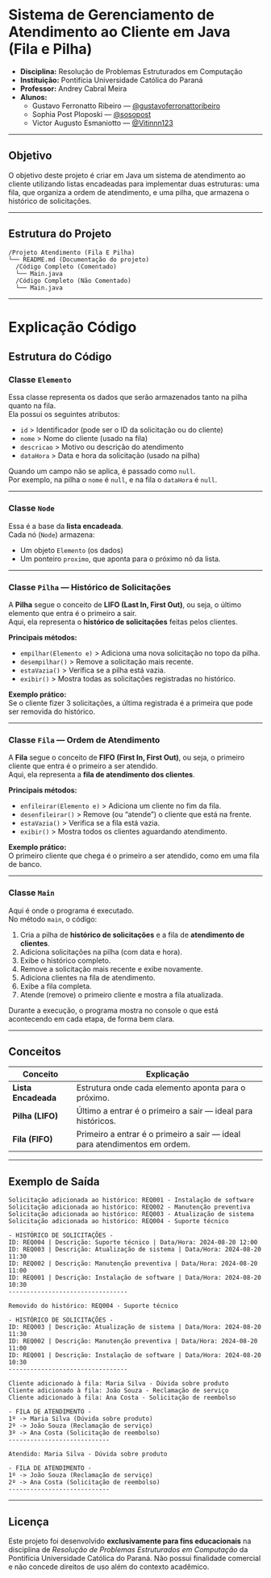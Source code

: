# Sistema de Gerenciamento de Atendimento ao Cliente em Java (Fila e Pilha)
- **Disciplina:** Resolução de Problemas Estruturados em Computação
- **Instituição:** Pontifícia Universidade Católica do Paraná    
- **Professor:** Andrey Cabral Meira
- **Alunos:**  
  - Gustavo Ferronatto Ribeiro — [@gustavoferronattoribeiro](https://github.com/gustavoferronattoribeiro)
  - Sophia Post Ploposki — [@sosopost](https://github.com/sosopost)  
  - Victor Augusto Esmaniotto — [@Vitinnn123](https://github.com/Vitinnn123) 
---

## Objetivo
O objetivo deste projeto é criar em Java um sistema de atendimento ao cliente utilizando listas encadeadas para implementar duas estruturas: uma fila, que organiza a ordem de atendimento, e uma pilha, que armazena o histórico de solicitações.

---

## Estrutura do Projeto

```
/Projeto Atendimento (Fila E Pilha)
└── README.md (Documentação do projeto)
  /Código Completo (Comentado)
  └── Main.java
  /Código Completo (Não Comentado)
  └── Main.java
```

---
# Explicação Código

## Estrutura do Código

### Classe `Elemento`
Essa classe representa os dados que serão armazenados tanto na pilha quanto na fila.  
Ela possui os seguintes atributos:

- `id` > Identificador (pode ser o ID da solicitação ou do cliente)  
- `nome` > Nome do cliente (usado na fila)  
- `descricao` > Motivo ou descrição do atendimento  
- `dataHora` > Data e hora da solicitação (usado na pilha)

Quando um campo não se aplica, é passado como `null`.  
Por exemplo, na pilha o `nome` é `null`, e na fila o `dataHora` é `null`.

---

### Classe `Node`
Essa é a base da **lista encadeada**.  
Cada nó (`Node`) armazena:
- Um objeto `Elemento` (os dados)
- Um ponteiro `proximo`, que aponta para o próximo nó da lista.

---

### Classe `Pilha` — Histórico de Solicitações
A **Pilha** segue o conceito de **LIFO (Last In, First Out)**, ou seja, o último elemento que entra é o primeiro a sair.  
Aqui, ela representa o **histórico de solicitações** feitas pelos clientes.

**Principais métodos:**
- `empilhar(Elemento e)` > Adiciona uma nova solicitação no topo da pilha.  
- `desempilhar()` > Remove a solicitação mais recente.  
- `estaVazia()` > Verifica se a pilha está vazia.  
- `exibir()` > Mostra todas as solicitações registradas no histórico.  

**Exemplo prático:**  
Se o cliente fizer 3 solicitações, a última registrada é a primeira que pode ser removida do histórico.

---

### Classe `Fila` — Ordem de Atendimento
A **Fila** segue o conceito de **FIFO (First In, First Out)**, ou seja, o primeiro cliente que entra é o primeiro a ser atendido.  
Aqui, ela representa a **fila de atendimento dos clientes**.

**Principais métodos:**
- `enfileirar(Elemento e)` > Adiciona um cliente no fim da fila.  
- `desenfileirar()` > Remove (ou “atende”) o cliente que está na frente.  
- `estaVazia()` > Verifica se a fila está vazia.  
- `exibir()` > Mostra todos os clientes aguardando atendimento.  

**Exemplo prático:**  
O primeiro cliente que chega é o primeiro a ser atendido, como em uma fila de banco.

---

### Classe `Main`
Aqui é onde o programa é executado.  
No método `main`, o código:

1. Cria a pilha de **histórico de solicitações** e a fila de **atendimento de clientes**.  
2. Adiciona solicitações na pilha (com data e hora).  
3. Exibe o histórico completo.  
4. Remove a solicitação mais recente e exibe novamente.  
5. Adiciona clientes na fila de atendimento.  
6. Exibe a fila completa.  
7. Atende (remove) o primeiro cliente e mostra a fila atualizada.  

Durante a execução, o programa mostra no console o que está acontecendo em cada etapa, de forma bem clara.

---

## Conceitos 

| Conceito | Explicação |
|-----------|------------|
| **Lista Encadeada** | Estrutura onde cada elemento aponta para o próximo. |
| **Pilha (LIFO)** | Último a entrar é o primeiro a sair — ideal para históricos. |
| **Fila (FIFO)** | Primeiro a entrar é o primeiro a sair — ideal para atendimentos em ordem. |

---

## Exemplo de Saída 

```
Solicitação adicionada ao histórico: REQ001 - Instalação de software
Solicitação adicionada ao histórico: REQ002 - Manutenção preventiva
Solicitação adicionada ao histórico: REQ003 - Atualização de sistema
Solicitação adicionada ao histórico: REQ004 - Suporte técnico

- HISTÓRICO DE SOLICITAÇÕES -
ID: REQ004 | Descrição: Suporte técnico | Data/Hora: 2024-08-20 12:00
ID: REQ003 | Descrição: Atualização de sistema | Data/Hora: 2024-08-20 11:30
ID: REQ002 | Descrição: Manutenção preventiva | Data/Hora: 2024-08-20 11:00
ID: REQ001 | Descrição: Instalação de software | Data/Hora: 2024-08-20 10:30
---------------------------------

Removido do histórico: REQ004 - Suporte técnico

- HISTÓRICO DE SOLICITAÇÕES -
ID: REQ003 | Descrição: Atualização de sistema | Data/Hora: 2024-08-20 11:30
ID: REQ002 | Descrição: Manutenção preventiva | Data/Hora: 2024-08-20 11:00
ID: REQ001 | Descrição: Instalação de software | Data/Hora: 2024-08-20 10:30
---------------------------------

Cliente adicionado à fila: Maria Silva - Dúvida sobre produto
Cliente adicionado à fila: João Souza - Reclamação de serviço
Cliente adicionado à fila: Ana Costa - Solicitação de reembolso

- FILA DE ATENDIMENTO -
1º -> Maria Silva (Dúvida sobre produto)
2º -> João Souza (Reclamação de serviço)
3º -> Ana Costa (Solicitação de reembolso)
----------------------------

Atendido: Maria Silva - Dúvida sobre produto

- FILA DE ATENDIMENTO -
1º -> João Souza (Reclamação de serviço)
2º -> Ana Costa (Solicitação de reembolso)
----------------------------
```

---

## Licença

Este projeto foi desenvolvido **exclusivamente para fins educacionais** na disciplina de *Resolução de Problemas Estruturados em Computação* da Pontifícia Universidade Católica do Paraná.
Não possui finalidade comercial e não concede direitos de uso além do contexto acadêmico.
